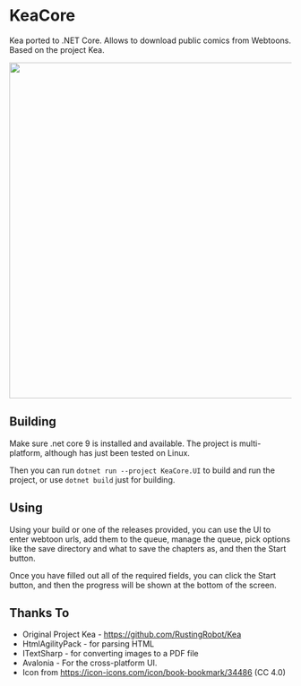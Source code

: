 # KeaCore

Kea ported to .NET Core. Allows to download public comics from Webtoons. Based on the project Kea.

<img src="https://github.com/user-attachments/assets/6bc4eb25-af1f-45fd-82ad-4cd61a865cda" width="600px">


## Building

Make sure .net core 9 is installed and available. The project is multi-platform, although has just been tested on Linux.

Then you can run `dotnet run --project KeaCore.UI` to build and run the project, or use `dotnet build` just for building.

## Using

Using your build or one of the releases provided, you can use the UI to enter webtoon urls, add them to the queue, manage the queue, pick options like the save directory and what to save the chapters as, and then the Start button.

Once you have filled out all of the required fields, you can click the Start button, and then the progress will be shown at the bottom of the screen.

## Thanks To

* Original Project Kea - https://github.com/RustingRobot/Kea
* HtmlAgilityPack - for parsing HTML
* ITextSharp - for converting images to a PDF file
* Avalonia - For the cross-platform UI.
* Icon from https://icon-icons.com/icon/book-bookmark/34486 (CC 4.0)
